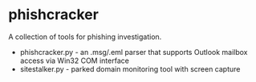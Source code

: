 # phishcracker
A collection of tools for phishing investigation.
* phishcracker.py - an .msg/.eml parser that supports Outlook mailbox access via Win32 COM interface
* sitestalker.py - parked domain monitoring tool with screen capture
